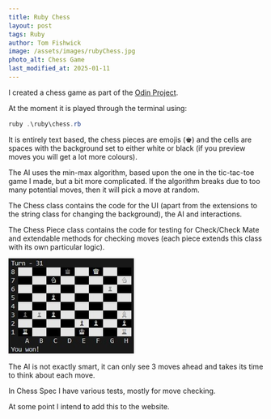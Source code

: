 ```yaml
---
title: Ruby Chess
layout: post
tags: Ruby
author: Tom Fishwick
image: /assets/images/rubyChess.jpg
photo_alt: Chess Game
last_modified_at: 2025-01-11
---
```


I created a chess game as part of the [Odin Project](https://www.theodinproject.com/).

At the moment it is played through the terminal using:

```ps1
ruby .\ruby\chess.rb
```

It is entirely text based, the chess pieces are emojis (♚) and the cells are spaces with the background set to either white or black (if you preview moves you will get a lot more colours).

The AI uses the min-max algorithm, based upon the one in the tic-tac-toe game I made, but a bit more complicated.
If the algorithm breaks due to too many potential moves, then it will pick a move at random.

The Chess class contains the code for the UI (apart from the extensions to the string class for changing the background), the AI and interactions.

The Chess Piece class contains the code for testing for Check/Check Mate and extendable methods for checking moves (each piece extends this class with its own particular logic).

![Check Mate](/assets/images/rubyChessCheckmate.jpg)

The AI is not exactly smart, it can only see 3 moves ahead and takes its time to think about each move.

In Chess Spec I have various tests, mostly for move checking.

At some point I intend to add this to the website.
